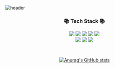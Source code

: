 ![header](https://capsule-render.vercel.app/api?type=waving&color=gradient&height=200&animation=fadeIn&section=footer&text=🇰🇷🙋🏻‍♂ParkYoDo's%20Gitgub️🖥️💻&fontAlignX=50&fontAlignY=70&fontSize=55)
<br>

<h3 align="center">📚  Tech Stack 📚 </h3>
<p align="center">
<img src="https://img.shields.io/badge/HTML-E34F26?style=for-the-badge&logo=HTML5&logoColor=white">
<img src="https://img.shields.io/badge/CSS-1572B6?style=for-the-badge&logo=CSS3&logoColor=white">
<img src="https://img.shields.io/badge/JAVASCRIPT-F7DF1E?style=for-the-badge&logo=JavaScript&logoColor=white">
<img src="https://img.shields.io/badge/REACT-61DAFB?style=for-the-badge&logo=React&logoColor=white">
<img src="https://img.shields.io/badge/REDUX-764ABC?style=for-the-badge&logo=Redux&logoColor=white"><br>
<img src="https://img.shields.io/badge/TYPESCRIPT-007FFF?style=for-the-badge&logo=TYPESCRIPT&logoColor=white">
<img src="https://img.shields.io/badge/Bootstrap-7952B3?style=for-the-badge&logo=Bootstrap&logoColor=white">
<img src="https://img.shields.io/badge/Styled_component-DB7093?style=for-the-badge&logo=styled-components&logoColor=white">
</p>
<br>

<div align="center">

[![Anurag's GitHub stats](https://github-readme-stats.vercel.app/api?username=ParkYoDo)](https://github.com/anuraghazra/github-readme-stats)
</div>




